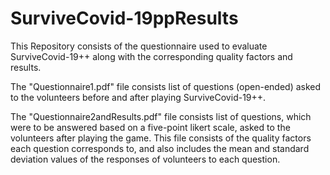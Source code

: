 # SurviveCovid-19ppResults
This Repository consists of the questionnaire used to evaluate SurviveCovid-19++ along with the corresponding quality factors and results.

The "Questionnaire1.pdf" file consists list of questions (open-ended) asked to the volunteers before and after playing SurviveCovid-19++.

The "Questionnaire2andResults.pdf" file consists list of questions, which were to be answered based on a five-point likert scale, asked to the volunteers after playing the game. This file consists of the quality factors each question corresponds to, and also includes the mean and standard deviation values of the responses of volunteers to each question. 
